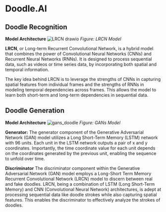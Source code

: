 # Doodle.AI

## Doodle Recognition

**Model Architecture**
![LRCN drawio](https://github.com/ishanpanta/Doodle.AI/assets/62653942/56d40101-2287-4d33-b9e8-359503a5127e)
_Figure: LRCN Model_

**LRCN**, or Long-term Recurrent Convolutional Network, is a hybrid model that combines the power of Convolutional Neural Networks (CNNs) and Recurrent Neural Networks (RNNs). It is designed to process sequential data, such as videos or time series data, by incorporating both spatial and temporal information.

The key idea behind LRCN is to leverage the strengths of CNNs in capturing spatial features from individual frames and the strengths of RNNs in modeling temporal 
dependencies across frames. This allows the model to learn both short-term and long-term dependencies in sequential data.

## Doodle Generation

**Model Architecture**
![gans_doodle](https://github.com/ishanpanta/Doodle.AI/assets/62653942/48e8caa1-f35e-4077-8389-2d0118288a41)
_Figure: GANs Model_

**Generator:**
The generator component of the Generative Adversarial Network (GAN) model utilizes a Long Short-Term Memory (LSTM) network with 96 units. Each unit in the LSTM network outputs a pair of x and y coordinates. Importantly, the time coordinate value for each unit depends on the coordinates generated by the previous unit, enabling the sequence to unfold over time.

**Discriminator**
The discriminator component within the Generative Adversarial Network (GAN) model employs a Long-Short Term Memory Recurrent Convolutional Network (LRCN) model to discern between real and fake doodles. LRCN, being a combination of LSTM (Long Short-Term Memory) and CNN (Convolutional Neural Network) architectures, is adept at processing sequential data like doodle strokes while also capturing spatial features. This enables the discriminator to effectively analyze the strokes of doodles.
